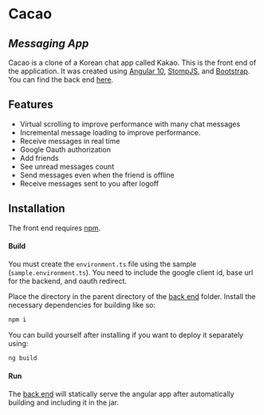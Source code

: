 # Cacao
## _Messaging App_


Cacao is a clone of a Korean chat app called Kakao.
 This is the front end of the application. 
 It was created using [Angular 10](),
 [StompJS](https://github.com/stomp-js/stompjs), and
 [Bootstrap](https://getbootstrap.com/docs/4.6/getting-started/introduction/). 
 You can find the back end [here][back end].

## Features

- Virtual scrolling to improve performance with many chat messages
- Incremental message loading to improve performance.
- Receive messages in real time
- Google Oauth authorization
- Add friends
- See unread messages count
- Send messages even when the friend is offline
- Receive messages sent to you after logoff


## Installation

The front end requires [npm](https://www.npmjs.com/get-npm).


#### Build

You must create the `environment.ts` file using the sample (`sample.environment.ts`). You need to include the google client id, base url for the backend, and oauth redirect.

Place the directory in the parent directory of the [back end] folder.
Install the necessary dependencies for building like so:

```sh
npm i
```
You can build yourself after installing if you want to deploy it separately using:
```sh
ng build
```

#### Run

The [back end] will statically serve the angular app after automatically building and including it in the jar.



[back end]: https://github.com/aquino-a/cacao